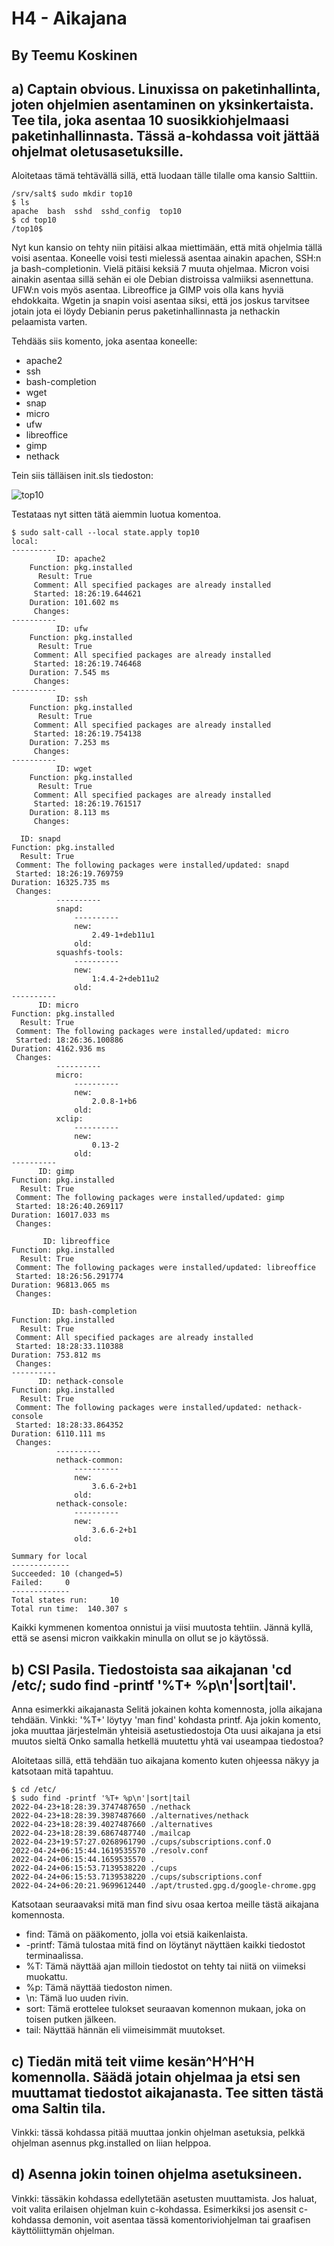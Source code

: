 # H4 - Aikajana

## By Teemu Koskinen

## a) Captain obvious. Linuxissa on paketinhallinta, joten ohjelmien asentaminen on yksinkertaista. Tee tila, joka asentaa 10 suosikkiohjelmaasi paketinhallinnasta. Tässä a-kohdassa voit jättää ohjelmat oletusasetuksille.

Aloitetaas tämä tehtävällä sillä, että luodaan tälle tilalle oma kansio Salttiin.

	/srv/salt$ sudo mkdir top10 
	$ ls
	apache  bash  sshd  sshd_config  top10
	$ cd top10
	/top10$ 
	
Nyt kun kansio on tehty niin pitäisi alkaa miettimään, että mitä ohjelmia tällä voisi asentaa. Koneelle voisi testi mielessä asentaa ainakin apachen, SSH:n ja bash-completionin. Vielä pitäisi keksiä 7 muuta ohjelmaa. Micron voisi ainakin asentaa sillä sehän ei ole Debian distroissa valmiiksi asennettuna. UFW:n vois myös asentaa. Libreoffice ja GIMP vois olla kans hyviä ehdokkaita. Wgetin ja snapin voisi asentaa siksi, että jos joskus tarvitsee jotain jota ei löydy Debianin perus paketinhallinnasta ja nethackin pelaamista varten.

Tehdääs siis komento, joka asentaa koneelle:

- apache2
- ssh
- bash-completion
- wget
- snap
- micro
- ufw
- libreoffice
- gimp
- nethack

Tein siis tälläisen init.sls tiedoston:

![top10](init.png)

Testataas nyt sitten tätä aiemmin luotua komentoa.

	$ sudo salt-call --local state.apply top10
	local:
	----------
	          ID: apache2
	    Function: pkg.installed
	      Result: True
	     Comment: All specified packages are already installed
	     Started: 18:26:19.644621
	    Duration: 101.602 ms
	     Changes:   
	----------
	          ID: ufw
	    Function: pkg.installed
	      Result: True
	     Comment: All specified packages are already installed
	     Started: 18:26:19.746468
	    Duration: 7.545 ms
	     Changes:   
	----------
	          ID: ssh
	    Function: pkg.installed
	      Result: True
	     Comment: All specified packages are already installed
	     Started: 18:26:19.754138
	    Duration: 7.253 ms
	     Changes:   
	----------
	          ID: wget
	    Function: pkg.installed
	      Result: True
	     Comment: All specified packages are already installed
	     Started: 18:26:19.761517
	    Duration: 8.113 ms
	     Changes:   

	  ID: snapd
    Function: pkg.installed
      Result: True
     Comment: The following packages were installed/updated: snapd
     Started: 18:26:19.769759
    Duration: 16325.735 ms
     Changes:   
              ----------
              snapd:
                  ----------
                  new:
                      2.49-1+deb11u1
                  old:
              squashfs-tools:
                  ----------
                  new:
                      1:4.4-2+deb11u2
                  old:
	----------
          ID: micro
    Function: pkg.installed
      Result: True
     Comment: The following packages were installed/updated: micro
     Started: 18:26:36.100886
    Duration: 4162.936 ms
     Changes:   
              ----------
              micro:
                  ----------
                  new:
                      2.0.8-1+b6
                  old:
              xclip:
                  ----------
                  new:
                      0.13-2
                  old:
	----------
          ID: gimp
    Function: pkg.installed
      Result: True
     Comment: The following packages were installed/updated: gimp
     Started: 18:26:40.269117
    Duration: 16017.033 ms
     Changes:   

	       ID: libreoffice
    Function: pkg.installed
      Result: True
     Comment: The following packages were installed/updated: libreoffice
     Started: 18:26:56.291774
    Duration: 96813.065 ms
     Changes:   

	         ID: bash-completion
    Function: pkg.installed
      Result: True
     Comment: All specified packages are already installed
     Started: 18:28:33.110388
    Duration: 753.812 ms
     Changes:   
	----------
          ID: nethack-console
    Function: pkg.installed
      Result: True
     Comment: The following packages were installed/updated: nethack-console
     Started: 18:28:33.864352
    Duration: 6110.111 ms
     Changes:   
              ----------
              nethack-common:
                  ----------
                  new:
                      3.6.6-2+b1
                  old:
              nethack-console:
                  ----------
                  new:
                      3.6.6-2+b1
                  old:

	Summary for local
	-------------
	Succeeded: 10 (changed=5)	
	Failed:     0
	-------------
	Total states run:     10
	Total run time:  140.307 s

Kaikki kymmenen komentoa onnistui ja viisi muutosta tehtiin. Jännä kyllä, että se asensi micron vaikkakin minulla on ollut se jo käytössä.

## b) CSI Pasila. Tiedostoista saa aikajanan 'cd /etc/; sudo find -printf '%T+ %p\n'|sort|tail'.

Anna esimerkki aikajanasta
Selitä jokainen kohta komennosta, jolla aikajana tehdään. Vinkki: '%T+' löytyy 'man find' kohdasta printf.
Aja jokin komento, joka muuttaa järjestelmän yhteisiä asetustiedostoja
Ota uusi aikajana ja etsi muutos sieltä
Onko samalla hetkellä muutettu yhtä vai useampaa tiedostoa?

Aloitetaas sillä, että tehdään tuo aikajana komento kuten ohjeessa näkyy ja katsotaan mitä tapahtuu.

	$ cd /etc/
	$ sudo find -printf '%T+ %p\n'|sort|tail
	2022-04-23+18:28:39.3747487650 ./nethack
	2022-04-23+18:28:39.3987487660 ./alternatives/nethack
	2022-04-23+18:28:39.4027487660 ./alternatives
	2022-04-23+18:28:39.6867487740 ./mailcap
	2022-04-23+19:57:27.0268961790 ./cups/subscriptions.conf.O
	2022-04-24+06:15:44.1619535570 ./resolv.conf
	2022-04-24+06:15:44.1659535570 .
	2022-04-24+06:15:53.7139538220 ./cups
	2022-04-24+06:15:53.7139538220 ./cups/subscriptions.conf
	2022-04-24+06:20:21.9699612440 ./apt/trusted.gpg.d/google-chrome.gpg
	
Katsotaan seuraavaksi mitä man find sivu osaa kertoa meille tästä aikajana komennosta.

- find: Tämä on pääkomento, jolla voi etsiä kaikenlaista.
- -printf: Tämä tulostaa mitä find on löytänyt näyttäen kaikki tiedostot terminaalissa.
- %T: Tämä näyttää ajan milloin tiedostot on tehty tai niitä on viimeksi muokattu.
- %p: Tämä näyttää tiedoston nimen.
- \n: Tämä luo uuden rivin.
- sort: Tämä erottelee tulokset seuraavan komennon mukaan, joka on toisen putken jälkeen.
- tail: Näyttää hännän eli viimeisimmät muutokset.



## c) Tiedän mitä teit viime kesän^H^H^H komennolla. Säädä jotain ohjelmaa ja etsi sen muuttamat tiedostot aikajanasta. Tee sitten tästä oma Saltin tila.

Vinkki: tässä kohdassa pitää muuttaa jonkin ohjelman asetuksia, pelkkä ohjelman asennus pkg.installed on liian helppoa.

## d) Asenna jokin toinen ohjelma asetuksineen.

Vinkki: tässäkin kohdassa edellytetään asetusten muuttamista. Jos haluat, voit valita erilaisen ohjelman kuin c-kohdassa. Esimerkiksi jos asensit c-kohdassa demonin, voit asentaa tässä komentoriviohjelman tai graafisen käyttöliittymän ohjelman.
